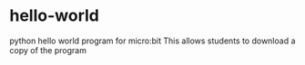 # hello-world
python hello world program for micro:bit
This allows students to download a copy of the program
